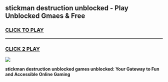 
## stickman destruction unblocked - Play Unblocked Gmaes & Free
<h3>
<a href="https://news.freeplayer.one?title=stickman_destruction_unblocked&ref=16F">CLICK TO PLAY</a></h3>
<hr>

<h3>
<a href="https://news.freeplayer.one?title=stickman_destruction_unblocked&ref=16F">CLICK 2 PLAY</a>
  
</h3>

<a href="https://news.freeplayer.one?title=stickman_destruction_unblocked&ref=16F/"><img src="https://clearcache.store/games.png"></a>


**stickman destruction unblocked games unblocked: Your Gateway to Fun and Accessible Online Gaming**
